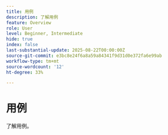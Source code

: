 ```yaml
---
title: 用例
description: 了解用例
feature: Overview
role: User
level: Beginner, Intermediate
hide: true
index: false
last-substantial-update: 2025-08-22T00:00:00Z
source-git-commit: e3bc8e24f6a8a59a84341f9d31d0e372fa6e99ab
workflow-type: tm+mt
source-wordcount: '12'
ht-degree: 33%

---
```



# 用例

了解用例。
